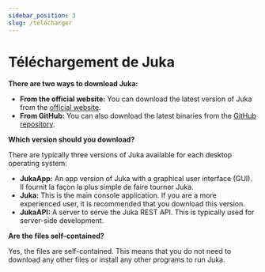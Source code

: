 ```yaml
---
sidebar_position: 3
slug: /télécharger
---
```


# Téléchargement de Juka

**There are two ways to download Juka:**

* **From the official website:** You can download the latest version of Juka from the [official website](https://jukalang.com/download).
* **From GitHub:** You can also download the latest binaries from the [GitHub repository](https://github.com/jukaLang/juka/releases).

**Which version should you download?**

There are typically three versions of Juka available for each desktop operating system:

* **JukaApp:** An app version of Juka with a graphical user interface (GUI). Il fournit la façon la plus simple de faire tourner Juka.
* **Juka:** This is the main console application. If you are a more experienced user, it is recommended that you download this version.
* **JukaAPI:** A server to serve the Juka REST API. This is typically used for server-side development.

**Are the files self-contained?**

Yes, the files are self-contained. This means that you do not need to download any other files or install any other programs to run Juka.
